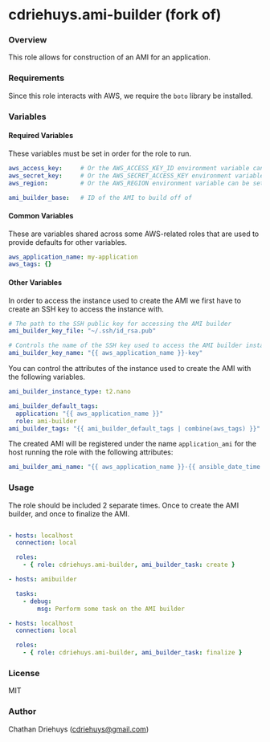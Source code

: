 # cdriehuys.ami-builder (fork of)


### Overview

This role allows for construction of an AMI for an application.


### Requirements

Since this role interacts with AWS, we require the `boto` library be installed.


### Variables

#### Required Variables

These variables must be set in order for the role to run.

```YAML
aws_access_key:     # Or the AWS_ACCESS_KEY_ID environment variable can be set
aws_secret_key:     # Or the AWS_SECRET_ACCESS_KEY environment variable can be set
aws_region:         # Or the AWS_REGION environment variable can be set

ami_builder_base:   # ID of the AMI to build off of
```

#### Common Variables

These are variables shared across some AWS-related roles that are used to provide defaults for other variables.

```YAML
aws_application_name: my-application
aws_tags: {}
```

#### Other Variables

In order to access the instance used to create the AMI we first have to create an SSH key to access the instance with.

```YAML
# The path to the SSH public key for accessing the AMI builder
ami_builder_key_file: "~/.ssh/id_rsa.pub"

# Controls the name of the SSH key used to access the AMI builder instance
ami_builder_key_name: "{{ aws_application_name }}-key"
```

You can control the attributes of the instance used to create the AMI with the following variables.

```YAML
ami_builder_instance_type: t2.nano

ami_builder_default_tags:
  application: "{{ aws_application_name }}"
  role: ami-builder
ami_builder_tags: "{{ ami_builder_default_tags | combine(aws_tags) }}"
```

The created AMI will be registered under the name `application_ami` for the host running the role with the following attributes:

```YAML
ami_builder_ami_name: "{{ aws_application_name }}-{{ ansible_date_time.iso8601 | regex_replace('[^a-zA-Z0-9]', '-') }}"
```


### Usage

The role should be included 2 separate times. Once to create the AMI builder, and once to finalize the AMI.

```YAML

- hosts: localhost
  connection: local

  roles:
    - { role: cdriehuys.ami-builder, ami_builder_task: create }

- hosts: amibuilder

  tasks:
    - debug:
        msg: Perform some task on the AMI builder

- hosts: localhost
  connection: local

  roles:
    - { role: cdriehuys.ami-builder, ami_builder_task: finalize }
```


### License

MIT


### Author

Chathan Driehuys (cdriehuys@gmail.com)
